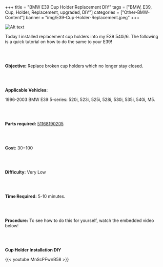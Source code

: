 +++
title = "BMW E39 Cup Holder Replacement DIY"
tags = ["BMW, E39, Cup, Holder, Replacement, upgraded, DIY"]
categories = ["Other-BMW-Content"]
banner = "img/E39-Cup-Holder-Replacement.jpeg"
+++

![Alt text](https://e39source.com/wp-content/uploads/2013/03/E39-Cup-Holder-Replacement.jpg)

Today I installed replacement cup holders into my E39 540i/6.  The following is a quick tutorial on how to do the same to your E39!

&nbsp;<br/><br/>

**Objective:**  Replace broken cup holders which no longer stay closed.

&nbsp;<br/><br/>

**Applicable Vehicles:**

1996-2003 BMW E39 5-series: 520i, 523i, 525i, 528i, 530i, 535i, 540i, M5.

&nbsp;<br/><br/>

**Parts required:**  [51168190205](https://click.linksynergy.com/deeplink?id=1vz0CwG/oc8&mid=43304&murl=https%3A%2F%2Fwww.ecstuning.com%2FSearch%2FSiteSearch%2F51168190205%2F)

&nbsp;<br/><br/>

**Cost:**  $30-$100

&nbsp;<br/><br/>

**Difficulty:** Very Low

&nbsp;<br/><br/>

**Time Required:**  5-10 minutes.

&nbsp;<br/><br/>

**Procedure:** To see how to do this for yourself, watch the embedded video below!

&nbsp;<br/><br/>

**Cup Holder Installation DIY**

{{< youtube MnScPFwnB58 >}}

&nbsp;<br/><br/>